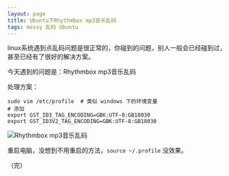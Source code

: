 ```yaml
---
layout: page
title: Ubuntu下Rhythmbox mp3音乐乱码
tags: messy 乱码 Ubuntu
---
```


linux系统遇到点乱码问题是很正常的，你碰到的问题，别人一般会已经碰到过，甚至已经有了很好的解决方案。

今天遇到的问题是：Rhythmbox mp3音乐乱码

处理方案：

    sudo vim /etc/profile  # 类似 windows 下的环境变量
    # 添加
    export GST_ID3_TAG_ENCODING=GBK:UTF-8:GB18030
    export GST_ID3V2_TAG_ENCODING=GBK:UTF-8:GB18030
    
![Rhythmbox mp3音乐乱码](https://cloud.githubusercontent.com/assets/2698003/2811361/cd93a704-ce17-11e3-9b5d-a00b8c0f6c03.jpg)

重启电脑，没想到不用重启的方法，`source ~/.profile` 没效果。

（完）
    
